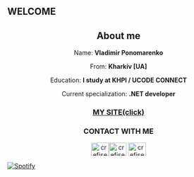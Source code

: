 ## WELCOME
<h2 align = "center">About me</h2>
<p align = "center">Name: <b>Vladimir Ponomarenko</b></p>
<p align = "center">From: <b>Kharkiv [UA]</b></p>
<p align = "center">Education: <b>I study at KHPI / UCODE CONNECT</b></p>
<p align = "center">Сurrent specialization: <b>.NET developer</b></p>
<h3 align="center"><a  href="https://crefise.github.io/">MY SITE(click)</a></h3>



<h3 align = "center">CONTACT WITH ME</h3>
<p align="center">
<a href="https://t.me/crefise" target="blank"><img align="center" src="https://cdn.jsdelivr.net/npm/simple-icons@v4/icons/telegram.svg" alt="crefise" height="30" width="40" /></a><a href="https://www.instagram.com/crefise2018/" target="blank"><img align="center" src="https://cdn.jsdelivr.net/npm/simple-icons@4.16.0/icons/instagram.svg" alt="crefise2018" height="30" width="40" /></a>
<a href="mailto:crefise@gmail.com" target="blank"><img align="center" src="https://cdn.jsdelivr.net/npm/simple-icons@4.16.0/icons/gmail.svg" alt="crefise@gmail.com" height="30" width="40" /></a></p>


[![Spotify](https://now-playing-codestackr.vercel.app/api/spotify-playing)](https://open.spotify.com/user/codestackr)

